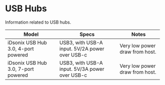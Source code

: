 # USB Hubs

Information related to USB hubs.

| Model | Specs | Notes |
| --- | --- | --- |
| iDsonix USB Hub 3.0, 4-port powered | USB3, with USB-A input. 5V/2A power over USB-c | Very low power draw from host. |
| iDsonix USB Hub 3.0, 7-port powered | USB3, with USB-A input. 5V/3A power over USB-c | Very low power draw from host. |
